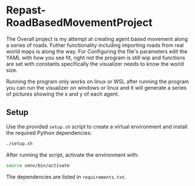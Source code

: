 # Repast-RoadBasedMovementProject

The Overall project is my attempt at creating agent based movement along a series of roads. Futher functionality including importing roads from real world maps is along the way.
For Configuring the file's parameters edit the YAML with how you see fit, right not the program is still wip and functions are set with constants specifically the visualizer needs to know the world size.

Running the program only works on linux or WSL
after running the program you can run the visualizer on  windows or linux and it will generate a series of pictures showing the x and y of each agent.

## Setup

Use the provided `setup.sh` script to create a virtual environment and install the required Python dependencies:

```bash
./setup.sh
```

After running the script, activate the environment with:

```bash
source venv/bin/activate
```

The dependencies are listed in `requirements.txt`.
